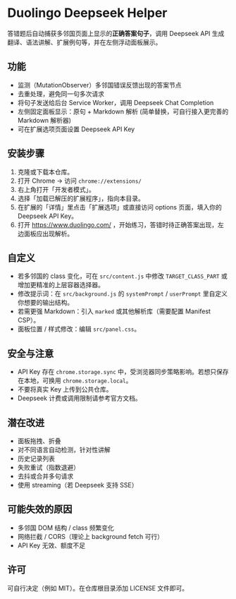 # Duolingo Deepseek Helper

答错题后自动捕获多邻国页面上显示的**正确答案句子**，调用 Deepseek API 生成翻译、语法讲解、扩展例句等，并在左侧浮动面板展示。

## 功能
- 监测（MutationObserver）多邻国错误反馈出现的答案节点
- 去重处理，避免同一句多次请求
- 将句子发送给后台 Service Worker，调用 Deepseek Chat Completion
- 左侧固定面板显示：原句 + Markdown 解析 (简单替换，可自行接入更完善的 Markdown 解析器)
- 可在扩展选项页面设置 Deepseek API Key

## 安装步骤
1. 克隆或下载本仓库。
2. 打开 Chrome -> 访问 `chrome://extensions/`
3. 右上角打开「开发者模式」。
4. 选择「加载已解压的扩展程序」，指向本目录。
5. 在扩展的「详情」里点击「扩展选项」或直接访问 options 页面，填入你的 Deepseek API Key。
6. 打开 https://www.duolingo.com/ ，开始练习，答错时待正确答案出现，左边面板应出现解析。

## 自定义
- 若多邻国的 class 变化，可在 `src/content.js` 中修改 `TARGET_CLASS_PART` 或增加更精准的上层容器选择器。
- 修改提示词：在 `src/background.js` 的 `systemPrompt` / `userPrompt` 里自定义你想要的输出结构。
- 若需更强 Markdown：引入 `marked` 或其他解析库（需要配置 Manifest CSP）。
- 面板位置 / 样式修改：编辑 `src/panel.css`。

## 安全与注意
- API Key 存在 `chrome.storage.sync` 中，受浏览器同步策略影响。若想只保存在本地，可换用 `chrome.storage.local`。
- 不要将真实 Key 上传到公共仓库。
- Deepseek 计费或调用限制请参考官方文档。

## 潜在改进
- 面板拖拽、折叠
- 对不同语言自动检测，针对性讲解
- 历史记录列表
- 失败重试（指数退避）
- 去抖或合并多句请求
- 使用 streaming（若 Deepseek 支持 SSE）

## 可能失效的原因
- 多邻国 DOM 结构 / class 频繁变化
- 网络拦截 / CORS（理论上 background fetch 可行）
- API Key 无效、额度不足

## 许可
可自行决定（例如 MIT）。在仓库根目录添加 LICENSE 文件即可。